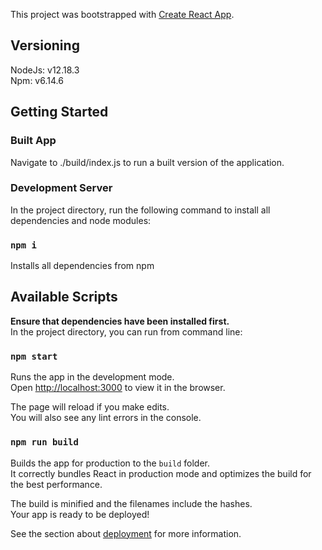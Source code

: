 This project was bootstrapped with [Create React App](https://github.com/facebook/create-react-app).

## Versioning

NodeJs:     v12.18.3<br />
Npm:        v6.14.6

## Getting Started

### Built App

Navigate to ./build/index.js to run a built version of the application.

### Development Server

In the project directory, run the following command to install all dependencies and node modules:

### `npm i`

Installs all dependencies from npm

## Available Scripts

<b>Ensure that dependencies have been installed first.</b> <br />
In the project directory, you can run from command line:

### `npm start`

Runs the app in the development mode.<br />
Open [http://localhost:3000](http://localhost:3000) to view it in the browser.

The page will reload if you make edits.<br />
You will also see any lint errors in the console.

### `npm run build`

Builds the app for production to the `build` folder.<br />
It correctly bundles React in production mode and optimizes the build for the best performance.

The build is minified and the filenames include the hashes.<br />
Your app is ready to be deployed!

See the section about [deployment](https://facebook.github.io/create-react-app/docs/deployment) for more information.